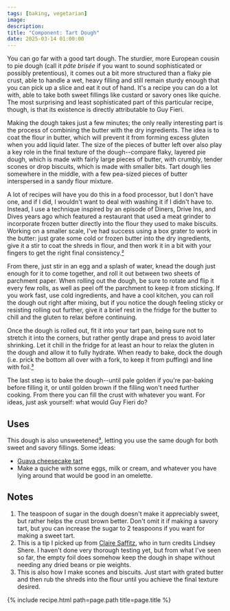 ```yaml
---
tags: [baking, vegetarian]
image:
description:
title: "Component: Tart Dough"
date: 2025-03-14 01:00:00
---
```


You can go far with a good tart dough. The sturdier, more European cousin to pie dough (call it *pâte brisée* if you want to sound sophisticated or possibly pretentious), it comes out a bit more structured than a flaky pie crust, able to handle a wet, heavy filling and still remain sturdy enough that you can pick up a slice and eat it out of hand. It's a recipe you can do a lot with, able to take both sweet fillings like custard or savory ones like quiche. The most surprising and least sophisticated part of this particular recipe, though, is that its existence is directly attributable to Guy Fieri.

Making the dough takes just a few minutes; the only really interesting part is the process of combining the butter with the dry ingredients. The idea is to coat the flour in butter, which will prevent it from forming excess gluten when you add liquid later. The size of the pieces of butter left over also play a key role in the final texture of the dough--compare flaky, layered pie dough, which is made with fairly large pieces of butter, with crumbly, tender scones or drop biscuits, which is made with smaller bits. Tart dough lies somewhere in the middle, with a few pea-sized pieces of butter interspersed in a sandy flour mixture.

A lot of recipes will have you do this in a food processor, but I don't have one, and if I did, I wouldn't want to deal with washing it if I didn't have to. Instead, I use a technique inspired by an episode of Diners, Drive Ins, and Dives years ago which featured a restaurant that used a meat grinder to incorporate frozen butter directly into the flour they used to make biscuits. Working on a smaller scale, I've had success using a box grater to work in the butter: just grate some cold or frozen butter into the dry ingredients, give it a stir to coat the shreds in flour, and then work it in a bit with your fingers to get the right final consistency.[²](#notes) 

From there, just stir in an egg and a splash of water, knead the dough just enough for it to come together, and roll it out between two sheets of parchment paper. When rolling out the dough, be sure to rotate and flip it every few rolls, as well as peel off the parchment to keep it from sticking. If you work fast, use cold ingredients, and have a cool kitchen, you can roll the dough out right after mixing, but if you notice the dough feeling sticky or resisting rolling out further, give it a brief rest in the fridge for the butter to chill and the gluten to relax before continuing.

Once the dough is rolled out, fit it into your tart pan, being sure not to stretch it into the corners, but rather gently drape and press to avoid later shrinking. Let it chill in the fridge for at least an hour to relax the gluten in the dough and allow it to fully hydrate. When ready to bake, dock the dough (i.e. prick the bottom all over with a fork, to keep it from puffing) and line with foil.[³](#notes) 

The last step is to bake the dough--until pale golden if you're par-baking before filling it, or until golden brown if the filling won't need further cooking. From there you can fill the crust with whatever you want. For ideas, just ask yourself: what would Guy Fieri do?

## Uses
This dough is also unsweetened[³](#notes), letting you use the same dough for both sweet and savory fillings. Some ideas:

- [Guava cheesecake tart](/_site/recipes/guava-cheesecake-tart.html)
- Make a quiche with some eggs, milk or cream, and whatever you have lying around that would be good in an omelette.

## Notes
1. The teaspoon of sugar in the dough doesn't make it appreciably sweet, but rather helps the crust brown better. Don't omit it if making a savory tart, but you can increase the sugar to 2 teaspoons if you want for making a sweet tart.
2. This is a tip I picked up from [Claire Saffitz](https://bookshop.org/p/books/dessert-person-recipes-and-guidance-for-baking-with-confidence-a-baking-book-claire-saffitz/14569994), who in turn credits Lindsey Shere. I haven't done very thorough testing yet, but from what I've seen so far, the empty foil does somehow keep the dough in shape without needing any dried beans or pie weights.
3. This is also how I make scones and biscuits. Just start with grated butter and then rub the shreds into the flour until you achieve the final texture desired.

{% include recipe.html path=page.path title=page.title %}
